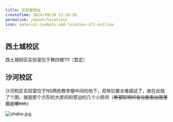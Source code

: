 ```yaml
---
title: 实验室地址
createTime: 2024/09/20 12:16:50
permalink: /about/location/
icon: material-symbols:add-location-alt-outline
---
```


## 西土城校区

西土城校区实验室位于教四楼111（暂定）

## 沙河校区

沙河校区实验室位于NS两栋教学楼中间的地下，具体位置太难描述了，故在此放了个图，就是那个方形的大房间和旁边的几个小房间（~~希望聪明的各位能看出图里面是哪hhh~~）

![shahe.jpg](https://i.postimg.cc/QMBXxWs6/20240920-121042.jpg)